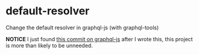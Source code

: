 # default-resolver

Change the default resolver in graphql-js (with graphql-tools)

**NOTICE** I just found [this commit on graphql-js](https://github.com/graphql/graphql-js/commit/5510c759ebac2ac9b3c8d0b25d573da7162f0a19) after I wrote this, this project is more than likely to be unneeded. 
